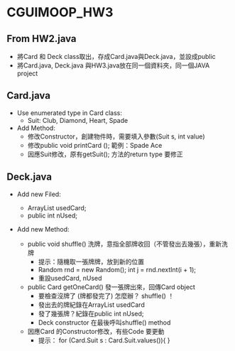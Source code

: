 # CGUIMOOP_HW3


## From HW2.java 

- 將Card 和 Deck class取出，存成Card.java與Deck.java，並設成public
- 將Card.java, Deck.java 與HW3.java放在同一個資料夾，同一個JAVA project

## Card.java

- Use enumerated type in Card class:
    - Suit: Club, Diamond, Heart, Spade
- Add Method:
    - 修改Constructor，創建物件時，需要填入參數(Suit s, int value)
    - 修改public void printCard (); 範例：Spade Ace
    - 因應Suit修改，原有getSuit(); 方法的return type 要修正


## Deck.java
- Add new Filed:
    - ArrayList<Card> usedCard; 
    - public int nUsed;

- Add new Method: 
    - public void shuffle() 洗牌，意指全部牌收回（不管發出去幾張），重新洗牌
        - 提示：隨機取一張牌牌，放到新的位置
        - Random rnd = new Random();    int j = rnd.nextInt(i + 1);
        - 重設usedCard, nUsed
    - public Card getOneCard() 發一張牌出來，回傳Card object
        - 要檢查沒牌了 (牌都發完了) 怎麼辦？ shuffle() ！
        - 發出去的牌紀錄在ArrayList<Card> usedCard
        - 發了幾張牌？紀錄在public int nUsed;
        - Deck constructor 在最後呼叫shuffle() method
    - 因應Card 的Constructor修改，有些Code 要更動
        - 提示： for (Card.Suit s : Card.Suit.values()){ }


